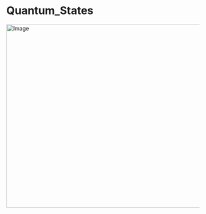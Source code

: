 # Quantum_States
<img width="640" height="480" alt="Image" src="https://github.com/user-attachments/assets/327ad8b4-18fa-492d-8c28-fb42342fc692" />
